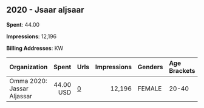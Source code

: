## 2020 - Jsaar aljsaar 
**Spent**: 44.00

**Impressions**: 12,196

**Billing Addresses**: KW

|Organization|Spent|Urls|Impressions|Genders|Age Brackets|Country Codes|
|:---|---:|:---|---:|:---|:---|:---|
|Omma 2020: Jassar Aljassar|44.00 USD|[0](https://www.snap.com/political-ads/asset/3974ff4009912fa899a44c1adb2f2f139b256a3a6223bf3bd47771a059cddc17?mediaType=png)|12,196|FEMALE|20-40|kuwait|
